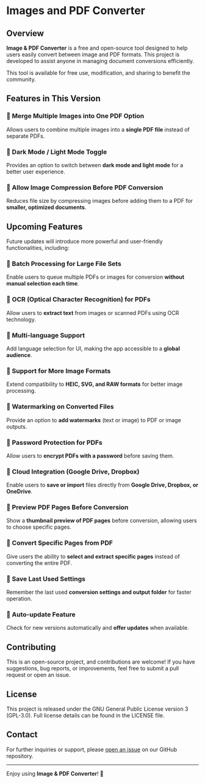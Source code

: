 # Images and PDF Converter

## Overview

**Image & PDF Converter** is a free and open-source tool designed to help users easily convert between image and PDF formats. This project is developed to assist anyone in managing document conversions efficiently.

This tool is available for free use, modification, and sharing to benefit the community.

## Features in This Version

### 🔹 Merge Multiple Images into One PDF Option
Allows users to combine multiple images into a **single PDF file** instead of separate PDFs.

### 🔹 Dark Mode / Light Mode Toggle
Provides an option to switch between **dark mode and light mode** for a better user experience.

### 🔹 Allow Image Compression Before PDF Conversion
Reduces file size by compressing images before adding them to a PDF for **smaller, optimized documents**.

## Upcoming Features

Future updates will introduce more powerful and user-friendly functionalities, including:

### 🔹 Batch Processing for Large File Sets
Enable users to queue multiple PDFs or images for conversion **without manual selection each time**.

### 🔹 OCR (Optical Character Recognition) for PDFs
Allow users to **extract text** from images or scanned PDFs using OCR technology.

### 🔹 Multi-language Support
Add language selection for UI, making the app accessible to a **global audience**.

### 🔹 Support for More Image Formats
Extend compatibility to **HEIC, SVG, and RAW formats** for better image processing.

### 🔹 Watermarking on Converted Files
Provide an option to **add watermarks** (text or image) to PDF or image outputs.

### 🔹 Password Protection for PDFs
Allow users to **encrypt PDFs with a password** before saving them.

### 🔹 Cloud Integration (Google Drive, Dropbox)
Enable users to **save or import** files directly from **Google Drive, Dropbox, or OneDrive**.

### 🔹 Preview PDF Pages Before Conversion
Show a **thumbnail preview of PDF pages** before conversion, allowing users to choose specific pages.

### 🔹 Convert Specific Pages from PDF
Give users the ability to **select and extract specific pages** instead of converting the entire PDF.

### 🔹 Save Last Used Settings
Remember the last used **conversion settings and output folder** for faster operation.

### 🔹 Auto-update Feature
Check for new versions automatically and **offer updates** when available.

## Contributing
This is an open-source project, and contributions are welcome! If you have suggestions, bug reports, or improvements, feel free to submit a pull request or open an issue.

## License
This project is released under the GNU General Public License version 3 (GPL-3.0). Full license details can be found in the LICENSE file.

## Contact
For further inquiries or support, please [open an issue](URL_to_GitHub_issues_page) on our GitHub repository.

---

Enjoy using **Image & PDF Converter**! 🚀
